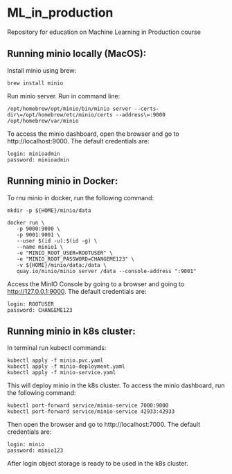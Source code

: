 # ML_in_production
Repository for education on Machine Learning in Production course

## Running minio locally (MacOS):
Install minio using brew:
```shell
brew install minio
```
Run minio server. Run in command line:
```shell
/opt/homebrew/opt/minio/bin/minio server --certs-dir\=/opt/homebrew/etc/minio/certs --address\=:9000 /opt/homebrew/var/minio
```
To access the minio dashboard, open the browser and go to http://localhost:9000. The default credentials are:
```shell
login: minioadmin
password: minioadmin
```

## Running minio in Docker:
To rnu minio in docker, run the following command:
```shell
mkdir -p ${HOME}/minio/data

docker run \
   -p 9000:9000 \
   -p 9001:9001 \
   --user $(id -u):$(id -g) \
   --name minio1 \
   -e "MINIO_ROOT_USER=ROOTUSER" \
   -e "MINIO_ROOT_PASSWORD=CHANGEME123" \
   -v ${HOME}/minio/data:/data \
   quay.io/minio/minio server /data --console-address ":9001"
```
Access the MinIO Console by going to a browser and going to http://127.0.0.1:9000. The default credentials are:
```shell
login: ROOTUSER
password: CHANGEME123
```

## Running minio in k8s cluster:
In terminal run kubectl commands:
```shell
kubectl apply -f minio.pvc.yaml
kubectl apply -f minio-deployment.yaml
kubectl apply -f minio-service.yaml
``` 
This will deploy minio in the k8s cluster. To access the minio dashboard, run the following command:
```shell
kubectl port-forward service/minio-service 7000:9000
kubectl port-forward service/minio-service 42933:42933
```
Then open the browser and go to http://localhost:7000. The default credentials are:
```shell
login: minio
password: minio123
```
After login object storage is ready to be used in the k8s cluster.